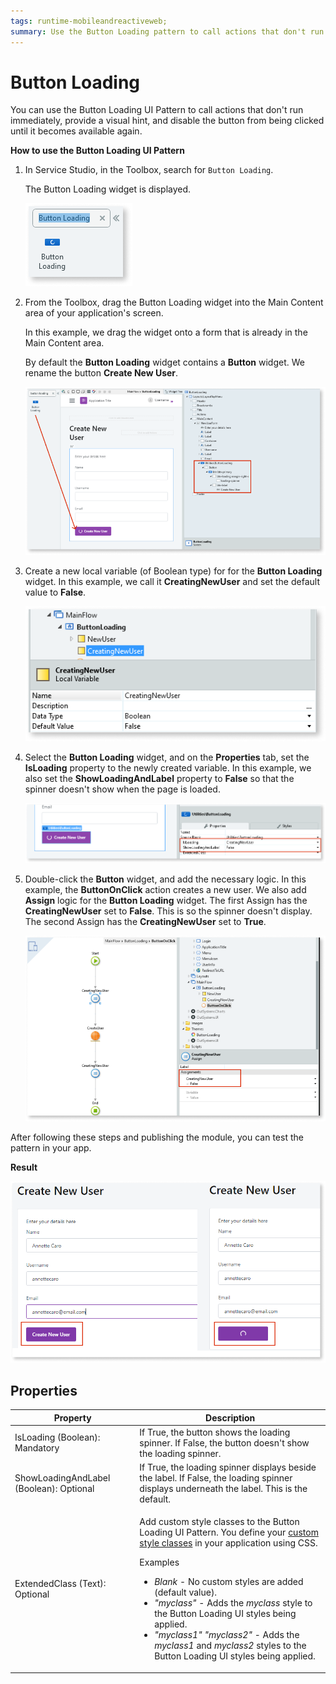 ```yaml
---
tags: runtime-mobileandreactiveweb;  
summary: Use the Button Loading pattern to call actions that don't run immediately.
---
```


# Button Loading

You can use the Button Loading UI Pattern to call actions that don't run immediately, provide a visual hint, and disable the button from being clicked until it becomes available again.


**How to use the Button Loading UI Pattern**

1. In Service Studio, in the Toolbox, search for `Button Loading`.

    The Button Loading widget is displayed.

    ![](<images/buttonloading-1-ss.png>)

1. From the Toolbox, drag the Button Loading widget into the Main Content area of your application's screen.

    In this example, we drag the widget onto a form that is already in the Main Content area.

    By default the **Button Loading** widget contains a **Button** widget. We rename the button **Create New User**.

    ![](<images/buttonloading-2-ss.png>)

3. Create a new local variable (of Boolean type) for for the **Button Loading** widget. In this example, we call it **CreatingNewUser** and set the default value to **False**.

    ![](<images/buttonloading-3-ss.png>)

4. Select the **Button Loading** widget, and on the **Properties** tab, set the **IsLoading** property to the newly created variable. In this example, we also set the **ShowLoadingAndLabel** property to **False** so that the spinner doesn't show when the page is loaded.

    ![](<images/buttonloading-4-ss.png>)

5. Double-click the **Button** widget, and add the necessary logic. In this example, the **ButtonOnClick** action creates a new user. We also add **Assign** logic for the **Button Loading** widget. The first Assign has the **CreatingNewUser** set to **False**. This is so the spinner doesn't display. The second Assign has the **CreatingNewUser** set to **True**. 

    ![](<images/buttonloading-5-ss.png>)

After following these steps and publishing the module, you can test the pattern in your app.

**Result**

![](<images/buttonloading-6-ss.png>)


## Properties

| Property | Description |
|---|---|
| IsLoading (Boolean): Mandatory | If True, the button shows the loading spinner. If False, the button doesn't show the loading spinner. |
| ShowLoadingAndLabel (Boolean): Optional | If True, the loading spinner displays beside the label. If False, the loading spinner displays underneath the label. This is the default. |
| ExtendedClass (Text): Optional | <p>Add custom style classes to the Button Loading UI Pattern. You define your [custom style classes](../../../look-feel/css.md) in your application using CSS.</p> <p>Examples <ul><li>_Blank_ - No custom styles are added (default value).</li><li>_"myclass"_ - Adds the _myclass_ style to the Button Loading UI styles being applied.</li><li>_"myclass1" "myclass2"_ - Adds the _myclass1_ and _myclass2_ styles to the Button Loading UI styles being applied.</li></ul></p> |
